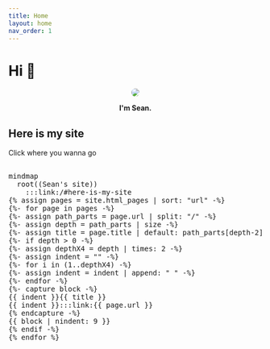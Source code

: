 ```yaml
---
title: Home
layout: home
nav_order: 1
---
```


# Hi 👋

<div style="text-align:center;">
<img style="border-radius: 30px; max-width:75%" src="/assets/images/me.png"/>
<p><strong>I'm Sean.</strong></p>
</div>

## Here is my site

Click where you wanna go

<pre>
<div class="mermaid">
mindmap
  root((Sean's site))
    :::link:/#here-is-my-site
{% assign pages = site.html_pages | sort: "url" -%}
{%- for page in pages -%}
{%- assign path_parts = page.url | split: "/" -%}
{%- assign depth = path_parts | size -%}
{%- assign title = page.title | default: path_parts[depth-2] | replace: "-", " " | capitalize -%}
{%- if depth > 0 -%}
{%- assign depthX4 = depth | times: 2 -%}
{%- assign indent = "" -%}
{%- for i in (1..depthX4) -%}
{%- assign indent = indent | append: " " -%}
{%- endfor -%}
{%- capture block -%}
{{ indent }}{{ title }}
{{ indent }}:::link:{{ page.url }}
{% endcapture -%}
{{ block | nindent: 9 }}
{% endif -%}
{% endfor %}
</div>
</pre>


